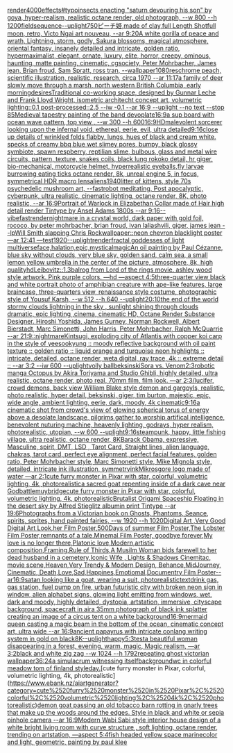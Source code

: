 [render](https://www.ebank.nz/aiartgenerator?category=render)[4000](https://www.ebank.nz/aiartgenerator?category=4000)[effects](https://www.ebank.nz/aiartgenerator?category=effects)[#typo](https://www.ebank.nz/aiartgenerator?category=%23typo)[insects enacting "saturn devouring his son" by goya, hyper-realism, realistic octane render, old photograph, --w 800 --h 1200](https://www.ebank.nz/aiartgenerator?category=insects%2520enacting%2520%22saturn%2520devouring%2520his%2520son%22%2520by%2520goya%2C%2520hyper-realism%2C%2520realistic%2520octane%2520render%2C%2520old%2520photograph%2C%2520--w%2520800%2520--h%25201200)[field](https://www.ebank.nz/aiartgenerator?category=field)[sequence](https://www.ebank.nz/aiartgenerator?category=sequence)[--uplight](https://www.ebank.nz/aiartgenerator?category=--uplight)[750](https://www.ebank.nz/aiartgenerator?category=750)[ピーチ姫,made of clay,full Length Shot](https://www.ebank.nz/aiartgenerator?category=%E3%83%94%E3%83%BC%E3%83%81%E5%A7%AB%2Cmade%2520of%2520clay%2Cfull%2520Length%2520Shot)[full moon, retro, Victo Ngai art nouveau, --ar 9:20](https://www.ebank.nz/aiartgenerator?category=full%2520moon%2C%2520retro%2C%2520Victo%2520Ngai%2520art%2520nouveau%2C%2520--ar%25209%3A20)[A white gorilla of peace and wrath, Lightning, storm, godly, Sakura blossoms, magical atmosphere, oriental fantasy, insanely detailed and intricate, golden ratio, hypermaximalist, elegant, ornate, luxury, elite, horror, creepy, ominous, haunting, matte painting, cinematic, cgsociety, Peter Mohrbacher, James jean, Brian froud, Sam Spratt, ross tran, --wallpaper](https://www.ebank.nz/aiartgenerator?category=A%2520white%2520gorilla%2520of%2520peace%2520and%2520wrath%2C%2520Lightning%2C%2520storm%2C%2520godly%2C%2520Sakura%2520blossoms%2C%2520magical%2520atmosphere%2C%2520oriental%2520fantasy%2C%2520insanely%2520detailed%2520and%2520intricate%2C%2520golden%2520ratio%2C%2520hypermaximalist%2C%2520elegant%2C%2520ornate%2C%2520luxury%2C%2520elite%2C%2520horror%2C%2520creepy%2C%2520ominous%2C%2520haunting%2C%2520matte%2520painting%2C%2520cinematic%2C%2520cgsociety%2C%2520Peter%2520Mohrbacher%2C%2520James%2520jean%2C%2520Brian%2520froud%2C%2520Sam%2520Spratt%2C%2520ross%2520tran%2C%2520--wallpaper)[1080](https://www.ebank.nz/aiartgenerator?category=1080)[res](https://www.ebank.nz/aiartgenerator?category=res)[chrome peach, scientific illustration, realistic, research, circa 1970 --ar 11:17](https://www.ebank.nz/aiartgenerator?category=chrome%2520peach%2C%2520scientific%2520illustration%2C%2520realistic%2C%2520research%2C%2520circa%25201970%2520--ar%252011%3A17)[a family of deer slowly move through a marsh, north western British Columbia,  early morning](https://www.ebank.nz/aiartgenerator?category=a%2520family%2520of%2520deer%2520slowly%2520move%2520through%2520a%2520marsh%2C%2520north%2520western%2520British%2520Columbia%2C%2520%2520early%2520morning)[desires](https://www.ebank.nz/aiartgenerator?category=desires)[Traditional co-working space, designed by Gunnar Leche and  Frank Lloyd Wright, isometric architecht concept art, volumetric lighting::0.1 post-processed::2.5 --iw -0.1 --ar 16:9 --uplight --no text --stop 85](https://www.ebank.nz/aiartgenerator?category=Traditional%2520co-working%2520space%2C%2520designed%2520by%2520Gunnar%2520Leche%2520and%2520%2520Frank%2520Lloyd%2520Wright%2C%2520isometric%2520architecht%2520concept%2520art%2C%2520volumetric%2520lighting%3A%3A0.1%2520post-processed%3A%3A2.5%2520--iw%2520-0.1%2520--ar%252016%3A9%2520--uplight%2520--no%2520text%2520--stop%252085)[Medieval tapestry painting of the band devo](https://www.ebank.nz/aiartgenerator?category=Medieval%2520tapestry%2520painting%2520of%2520the%2520band%2520devo)[plate](https://www.ebank.nz/aiartgenerator?category=plate)[16:9](https://www.ebank.nz/aiartgenerator?category=16%3A9)[a sup board with ocean wave pattern, top view , --w 300 --h 600](https://www.ebank.nz/aiartgenerator?category=a%2520sup%2520board%2520with%2520ocean%2520wave%2520pattern%2C%2520top%2520view%2520%2C%2520--w%2520300%2520--h%2520600)[16:9](https://www.ebank.nz/aiartgenerator?category=16%3A9)[HD](https://www.ebank.nz/aiartgenerator?category=HD)[malevolent sorcerer looking upon the infernal void, ethereal, eerie, evil, ultra detailed](https://www.ebank.nz/aiartgenerator?category=malevolent%2520sorcerer%2520looking%2520upon%2520the%2520infernal%2520void%2C%2520ethereal%2C%2520eerie%2C%2520evil%2C%2520ultra%2520detailed)[9:16](https://www.ebank.nz/aiartgenerator?category=9%3A16)[close up details of wrinkled folds flabby, lungs, hues of black and cream white. specks of creamy bbq blue wet slimey pores, bumpy, black glossy symbiote, spawn respberry, reptilian slime, bulbous, glass and metal wire circuits,  pattern, texture, snakes coils, black lung rokoko detail, hr giger, bio-mechanical, motorcycle helmet, hyperrealistic eyeballs,fly larvae burrowing eating ticks octane render, 8k, unreal engine 5, in focus, symmetrical HDR macro lens](https://www.ebank.nz/aiartgenerator?category=close%2520up%2520details%2520of%2520wrinkled%2520folds%2520flabby%2C%2520lungs%2C%2520hues%2520of%2520black%2520and%2520cream%2520white.%2520specks%2520of%2520creamy%2520bbq%2520blue%2520wet%2520slimey%2520pores%2C%2520bumpy%2C%2520black%2520glossy%2520symbiote%2C%2520spawn%2520respberry%2C%2520reptilian%2520slime%2C%2520bulbous%2C%2520glass%2520and%2520metal%2520wire%2520circuits%2C%2520%2520pattern%2C%2520texture%2C%2520snakes%2520coils%2C%2520black%2520lung%2520rokoko%2520detail%2C%2520hr%2520giger%2C%2520bio-mechanical%2C%2520motorcycle%2520helmet%2C%2520hyperrealistic%2520eyeballs%2Cfly%2520larvae%2520burrowing%2520eating%2520ticks%2520octane%2520render%2C%25208k%2C%2520unreal%2520engine%25205%2C%2520in%2520focus%2C%2520symmetrical%2520HDR%2520macro%2520lens)[aliens](https://www.ebank.nz/aiartgenerator?category=aliens)[1940](https://www.ebank.nz/aiartgenerator?category=1940)[litter of kittens, style 70s psychedelic mushroom art, --fast](https://www.ebank.nz/aiartgenerator?category=litter%2520of%2520kittens%2C%2520style%252070s%2520psychedelic%2520mushroom%2520art%2C%2520--fast)[robot meditating, Post apocalyptic, cyberpunk, ultra realistic, cinematic lighting, octane render, 8K, photo realistic, --ar 16:9](https://www.ebank.nz/aiartgenerator?category=robot%2520meditating%2C%2520Post%2520apocalyptic%2C%2520cyberpunk%2C%2520ultra%2520realistic%2C%2520cinematic%2520lighting%2C%2520octane%2520render%2C%25208K%2C%2520photo%2520realistic%2C%2520--ar%252016%3A9)[Portrait of Warlock in Elizabethan Collar made of Hair high detail render Tintype by Ansel Adams 1800s --ar 9:16](https://www.ebank.nz/aiartgenerator?category=Portrait%2520of%2520Warlock%2520in%2520Elizabethan%2520Collar%2520made%2520of%2520Hair%2520high%2520detail%2520render%2520Tintype%2520by%2520Ansel%2520Adams%25201800s%2520--ar%25209%3A16)[--vibefast](https://www.ebank.nz/aiartgenerator?category=--vibefast)[render](https://www.ebank.nz/aiartgenerator?category=render)[nightmare in a crystal world, dark paper with gold foil, rococo, by peter mohrbacher, brian froud, ivan laliashvili, giger, james jean --lp](https://www.ebank.nz/aiartgenerator?category=nightmare%2520in%2520a%2520crystal%2520world%2C%2520dark%2520paper%2520with%2520gold%2520foil%2C%2520rococo%2C%2520by%2520peter%2520mohrbacher%2C%2520brian%2520froud%2C%2520ivan%2520laliashvili%2C%2520giger%2C%2520james%2520jean%2520--lp)[Will Smith slapping Chris Rock](https://www.ebank.nz/aiartgenerator?category=Will%2520Smith%2520slapping%2520Chris%2520Rock)[wallpaper::](https://www.ebank.nz/aiartgenerator?category=wallpaper%3A%3A)[neon chevron blacklight poster —ar 12:41 —test](https://www.ebank.nz/aiartgenerator?category=neon%2520chevron%2520blacklight%2520poster%2520%E2%80%94ar%252012%3A41%2520%E2%80%94test)[1920](https://www.ebank.nz/aiartgenerator?category=1920)[--uplight](https://www.ebank.nz/aiartgenerator?category=--uplight)[render](https://www.ebank.nz/aiartgenerator?category=render)[fractal goddesses of light multiverse](https://www.ebank.nz/aiartgenerator?category=fractal%2520goddesses%2520of%2520light%2520multiverse)[face,halation,epic,mystical](https://www.ebank.nz/aiartgenerator?category=face%2Chalation%2Cepic%2Cmystical)[magic](https://www.ebank.nz/aiartgenerator?category=magic)[An oil painting by Paul Cézanne, blue sky without clouds, very blue sky, golden sand, calm sea, a small lemon yellow umbrella in the center of the picture, atmosphere, 8k, high quality](https://www.ebank.nz/aiartgenerator?category=An%2520oil%2520painting%2520by%2520Paul%2520C%C3%A9zanne%2C%2520blue%2520sky%2520without%2520clouds%2C%2520very%2520blue%2520sky%2C%2520golden%2520sand%2C%2520calm%2520sea%2C%2520a%2520small%2520lemon%2520yellow%2520umbrella%2520in%2520the%2520center%2520of%2520the%2520picture%2C%2520atmosphere%2C%25208k%2C%2520high%2520quality)[hd](https://www.ebank.nz/aiartgenerator?category=hd)[Leibovitz::1.3](https://www.ebank.nz/aiartgenerator?category=Leibovitz%3A%3A1.3)[balrog from Lord of the rings movie. ashley wood style artwork. Pink purple colors. —hd —aspect 4:5](https://www.ebank.nz/aiartgenerator?category=balrog%2520from%2520Lord%2520of%2520the%2520rings%2520movie.%2520ashley%2520wood%2520style%2520artwork.%2520Pink%2520purple%2520colors.%2520%E2%80%94hd%2520%E2%80%94aspect%25204%3A5)[three-quarter view black and white portrait photo of amphibian creature with ape-like features, large braincase, three-quarters view, renaissance style costume, photographic style of Yousuf Karsh, --w 512 --h 640 --uplight](https://www.ebank.nz/aiartgenerator?category=three-quarter%2520view%2520black%2520and%2520white%2520portrait%2520photo%2520of%2520amphibian%2520creature%2520with%2520ape-like%2520features%2C%2520large%2520braincase%2C%2520three-quarters%2520view%2C%2520renaissance%2520style%2520costume%2C%2520photographic%2520style%2520of%2520Yousuf%2520Karsh%2C%2520--w%2520512%2520--h%2520640%2520--uplight)[20:10](https://www.ebank.nz/aiartgenerator?category=20%3A10)[the end of the world stormy clouds lightning in the sky , sunlight shining through clouds dramatic, epic lighting ,cinema, cinematic HD, Octane Render Substance Designer. Hiroshi Yoshida, James Gurney, Norman Rockwell, Albert Bierstadt, Marc Simonetti, John Harris, Peter Mohrbacher, Ralph McQuarrie --ar 21:9](https://www.ebank.nz/aiartgenerator?category=the%2520end%2520of%2520the%2520world%2520stormy%2520clouds%2520lightning%2520in%2520the%2520sky%2520%2C%2520sunlight%2520shining%2520through%2520clouds%2520dramatic%2C%2520epic%2520lighting%2520%2Ccinema%2C%2520cinematic%2520HD%2C%2520Octane%2520Render%2520Substance%2520Designer.%2520Hiroshi%2520Yoshida%2C%2520James%2520Gurney%2C%2520Norman%2520Rockwell%2C%2520Albert%2520Bierstadt%2C%2520Marc%2520Simonetti%2C%2520John%2520Harris%2C%2520Peter%2520Mohrbacher%2C%2520Ralph%2520McQuarrie%2520--ar%252021%3A9)[::nightmare](https://www.ebank.nz/aiartgenerator?category=%3A%3Anightmare)[Kintsugi, exploding city of Atlantis with copper koi carp in the style of yeesookyung :: moody reflective background with oil paint texture :: golden ratio :: liquid orange and turquoise neon highlights :: intricate, detailed, octane render, weta digital, ray trace, 4k :: extreme detail :: --ar 3:2 --iw 600 --uplight](https://www.ebank.nz/aiartgenerator?category=Kintsugi%2C%2520exploding%2520city%2520of%2520Atlantis%2520with%2520copper%2520koi%2520carp%2520in%2520the%2520style%2520of%2520yeesookyung%2520%3A%3A%2520moody%2520reflective%2520background%2520with%2520oil%2520paint%2520texture%2520%3A%3A%2520golden%2520ratio%2520%3A%3A%2520liquid%2520orange%2520and%2520turquoise%2520neon%2520highlights%2520%3A%3A%2520intricate%2C%2520detailed%2C%2520octane%2520render%2C%2520weta%2520digital%2C%2520ray%2520trace%2C%25204k%2520%3A%3A%2520extreme%2520detail%2520%3A%3A%2520--ar%25203%3A2%2520--iw%2520600%2520--uplight)[volly ball](https://www.ebank.nz/aiartgenerator?category=volly%2520ball)[beksinski](https://www.ebank.nz/aiartgenerator?category=beksinski)[Sora vs. Venom](https://www.ebank.nz/aiartgenerator?category=Sora%2520vs.%2520Venom)[2:3](https://www.ebank.nz/aiartgenerator?category=2%3A3)[robotic manga Octopus by Akira Toriyama and Studio Ghibli, highly detailed, ultra realistic, octane render, photo real, 70mm film, film look. —ar 2:3](https://www.ebank.nz/aiartgenerator?category=robotic%2520manga%2520Octopus%2520by%2520Akira%2520Toriyama%2520and%2520Studio%2520Ghibli%2C%2520highly%2520detailed%2C%2520ultra%2520realistic%2C%2520octane%2520render%2C%2520photo%2520real%2C%252070mm%2520film%2C%2520film%2520look.%2520%E2%80%94ar%25202%3A3)[/lucifer, crowd demons, back view William Blake style demon and gargoyls, realistic, photo realistic, hyper detail, beksinski, giger, tim burton, majestic, epic, wide angle, ambient lighting, eerie, dark, moody, 4k cinematic](https://www.ebank.nz/aiartgenerator?category=/lucifer%2C%2520crowd%2520demons%2C%2520back%2520view%2520William%2520Blake%2520style%2520demon%2520and%2520gargoyls%2C%2520realistic%2C%2520photo%2520realistic%2C%2520hyper%2520detail%2C%2520beksinski%2C%2520giger%2C%2520tim%2520burton%2C%2520majestic%2C%2520epic%2C%2520wide%2520angle%2C%2520ambient%2520lighting%2C%2520eerie%2C%2520dark%2C%2520moody%2C%25204k%2520cinematic)[9:16](https://www.ebank.nz/aiartgenerator?category=9%3A16)[a cinematic shot from crowd's view of glowing spherical torus of energy above a desolate landscape, pilgrims gather to worship artifical intelligence, benevolent nuturing machine, heavenly lighting, godrays, hyper realism, photorealistic, utopian, --w 600 --uplight](https://www.ebank.nz/aiartgenerator?category=a%2520cinematic%2520shot%2520from%2520crowd%27s%2520view%2520of%2520glowing%2520spherical%2520torus%2520of%2520energy%2520above%2520a%2520desolate%2520landscape%2C%2520pilgrims%2520gather%2520to%2520worship%2520artifical%2520intelligence%2C%2520benevolent%2520nuturing%2520machine%2C%2520heavenly%2520lighting%2C%2520godrays%2C%2520hyper%2520realism%2C%2520photorealistic%2C%2520utopian%2C%2520--w%2520600%2520--uplight)[9:16](https://www.ebank.nz/aiartgenerator?category=9%3A16)[steampunk, happy, little fishing village, ultra realistic, octane render, 8K](https://www.ebank.nz/aiartgenerator?category=steampunk%2C%2520happy%2C%2520little%2520fishing%2520village%2C%2520ultra%2520realistic%2C%2520octane%2520render%2C%25208K)[Barack Obama, expressive, Masculine, spirit, DMT, LSD , Tarot Card, Straight lines, alien language, chakras, tarot card, perfect eye alignment, perfect facial features, golden ratio, Peter Mohrbacher style, Marc Simonetti style, Mike Mignola style, detailed, intricate ink illustration, symmetry](https://www.ebank.nz/aiartgenerator?category=Barack%2520Obama%2C%2520expressive%2C%2520Masculine%2C%2520spirit%2C%2520DMT%2C%2520LSD%2520%2C%2520Tarot%2520Card%2C%2520Straight%2520lines%2C%2520alien%2520language%2C%2520chakras%2C%2520tarot%2520card%2C%2520perfect%2520eye%2520alignment%2C%2520perfect%2520facial%2520features%2C%2520golden%2520ratio%2C%2520Peter%2520Mohrbacher%2520style%2C%2520Marc%2520Simonetti%2520style%2C%2520Mike%2520Mignola%2520style%2C%2520detailed%2C%2520intricate%2520ink%2520illustration%2C%2520symmetry)[ink](https://www.ebank.nz/aiartgenerator?category=ink)[Mikrosgore logo made of water —ar 2:1](https://www.ebank.nz/aiartgenerator?category=Mikrosgore%2520logo%2520made%2520of%2520water%2520%E2%80%94ar%25202%3A1)[cute furry monster in Pixar with star, colorful, volumetric lighting, 4k, photorealistic](https://www.ebank.nz/aiartgenerator?category=cute%2520furry%2520monster%2520in%2520Pixar%2520with%2520star%2C%2520colorful%2C%2520volumetric%2520lighting%2C%25204k%2C%2520photorealistic)[a sacred goat repenting inside of a dark cave near God](https://www.ebank.nz/aiartgenerator?category=a%2520sacred%2520goat%2520repenting%2520inside%2520of%2520a%2520dark%2520cave%2520near%2520God)[battle](https://www.ebank.nz/aiartgenerator?category=battle)[muybridge](https://www.ebank.nz/aiartgenerator?category=muybridge)[cute furry monster in Pixar with star, colorful, volumetric lighting, 4k, photorealistic](https://www.ebank.nz/aiartgenerator?category=cute%2520furry%2520monster%2520in%2520Pixar%2520with%2520star%2C%2520colorful%2C%2520volumetric%2520lighting%2C%25204k%2C%2520photorealistic)[Brutalist Origami Spaceship Floating in the desert sky by Alfred Stieglitz albumin print Tintype --ar 19:6](https://www.ebank.nz/aiartgenerator?category=Brutalist%2520Origami%2520Spaceship%2520Floating%2520in%2520the%2520desert%2520sky%2520by%2520Alfred%2520Stieglitz%2520albumin%2520print%2520Tintype%2520--ar%252019%3A6)[Photographs from a Victorian book on Ghosts, Phantoms, Seance, spirits, sprites, hand painted fairies, --w 1920 --h 1020](https://www.ebank.nz/aiartgenerator?category=Photographs%2520from%2520a%2520Victorian%2520book%2520on%2520Ghosts%2C%2520Phantoms%2C%2520Seance%2C%2520spirits%2C%2520sprites%2C%2520hand%2520painted%2520fairies%2C%2520--w%25201920%2520--h%25201020)[Digital Art ,Very Good Digital Art Look,her Film Poster,500Days of summer Film Poster,The Lobster Film Poster,remnants of a tale,Minemal,Film Poster, goodbye forever,My love is no longer there,Platonic love,Modern,artistic composition,Framing,Rule of Thirds,A Musilm Woman bids farewell to her dead husband in a cemetery,Iconic Wife , Lights & Shadows Cinemitac, movie scene,Heaven,Very Trendy & Modern Design, Behance,MidJourney, Cinematic, Death,Love,Sad,Happines,Emotiomal,Documentry Film Poster--ar16:9](https://www.ebank.nz/aiartgenerator?category=Digital%2520Art%2520%2CVery%2520Good%2520Digital%2520Art%2520Look%2Cher%2520Film%2520Poster%2C500Days%2520of%2520summer%2520Film%2520Poster%2CThe%2520Lobster%2520Film%2520Poster%2Cremnants%2520of%2520a%2520tale%2CMinemal%2CFilm%2520Poster%2C%2520goodbye%2520forever%2CMy%2520love%2520is%2520no%2520longer%2520there%2CPlatonic%2520love%2CModern%2Cartistic%2520composition%2CFraming%2CRule%2520of%2520Thirds%2CA%2520Musilm%2520Woman%2520bids%2520farewell%2520to%2520her%2520dead%2520husband%2520in%2520a%2520cemetery%2CIconic%2520Wife%2520%2C%2520Lights%2520%26%2520Shadows%2520Cinemitac%2C%2520movie%2520scene%2CHeaven%2CVery%2520Trendy%2520%26%2520Modern%2520Design%2C%2520Behance%2CMidJourney%2C%2520Cinematic%2C%2520Death%2CLove%2CSad%2CHappines%2CEmotiomal%2CDocumentry%2520Film%2520Poster--ar16%3A9)[satan looking like a goat, wearing a suit, photorealistic](https://www.ebank.nz/aiartgenerator?category=satan%2520looking%2520like%2520a%2520goat%2C%2520wearing%2520a%2520suit%2C%2520photorealistic)[text](https://www.ebank.nz/aiartgenerator?category=text)[drink gas, gas station, fuel pump on fire, urban futuristic city with broken neon sign in window, alien alphabet signs, glowing light emitting from windows, wet, dark and moody, highly detailed, dystopia, artstation, immersive, cityscape background, spacecraft in air](https://www.ebank.nz/aiartgenerator?category=drink%2520gas%2C%2520gas%2520station%2C%2520fuel%2520pump%2520on%2520fire%2C%2520urban%2520futuristic%2520city%2520with%2520broken%2520neon%2520sign%2520in%2520window%2C%2520alien%2520alphabet%2520signs%2C%2520glowing%2520light%2520emitting%2520from%2520windows%2C%2520wet%2C%2520dark%2520and%2520moody%2C%2520highly%2520detailed%2C%2520dystopia%2C%2520artstation%2C%2520immersive%2C%2520cityscape%2520background%2C%2520spacecraft%2520in%2520air)[a 35mm photograph of black ink splatter creating an image of a circus tent on a white background](https://www.ebank.nz/aiartgenerator?category=a%252035mm%2520photograph%2520of%2520black%2520ink%2520splatter%2520creating%2520an%2520image%2520of%2520a%2520circus%2520tent%2520on%2520a%2520white%2520background)[16:9](https://www.ebank.nz/aiartgenerator?category=16%3A9)[mermaid queen casting a magic beam in the bottom of the ocean, cinematic concept art, ultra wide --ar 16:9](https://www.ebank.nz/aiartgenerator?category=mermaid%2520queen%2520casting%2520a%2520magic%2520beam%2520in%2520the%2520bottom%2520of%2520the%2520ocean%2C%2520cinematic%2520concept%2520art%2C%2520ultra%2520wide%2520--ar%252016%3A9)[ancient papayrus with intricate conlang writing system in gold on black](https://www.ebank.nz/aiartgenerator?category=ancient%2520papayrus%2520with%2520intricate%2520conlang%2520writing%2520system%2520in%2520gold%2520on%2520black)[8K](https://www.ebank.nz/aiartgenerator?category=8K)[--uplight](https://www.ebank.nz/aiartgenerator?category=--uplight)[happy](https://www.ebank.nz/aiartgenerator?category=happy)[5:3](https://www.ebank.nz/aiartgenerator?category=5%3A3)[test](https://www.ebank.nz/aiartgenerator?category=test)[a beautiful woman disappearing in a forest, evening, warm, magic, Magic realism, —ar 3:2](https://www.ebank.nz/aiartgenerator?category=a%2520beautiful%2520woman%2520disappearing%2520in%2520a%2520forest%2C%2520evening%2C%2520warm%2C%2520magic%2C%2520Magic%2520realism%2C%2520%E2%80%94ar%25203%3A2)[black and white zig zag  --w 1024 --h 1792](https://www.ebank.nz/aiartgenerator?category=black%2520and%2520white%2520zig%2520zag%2520%2520--w%25201024%2520--h%25201792)[repeating ghost victorian wallpaper](https://www.ebank.nz/aiartgenerator?category=repeating%2520ghost%2520victorian%2520wallpaper)[36:24](https://www.ebank.nz/aiartgenerator?category=36%3A24)[a simulacrum witnessing itself](https://www.ebank.nz/aiartgenerator?category=a%2520simulacrum%2520witnessing%2520itself)[background](https://www.ebank.nz/aiartgenerator?category=background)[wc  in colorful meadow tom of finland style](https://www.ebank.nz/aiartgenerator?category=wc%2520%2520in%2520colorful%2520meadow%2520tom%2520of%2520finland%2520style)[day.](https://www.ebank.nz/aiartgenerator?category=day.)[cute furry monster in Pixar, colorful, volumetric lighting, 4k, photorealistic](https://www.ebank.nz/aiartgenerator?category=cute%2520furry%2520monster%2520in%2520Pixar%2C%2520colorful%2C%2520volumetric%2520lighting%2C%25204k%2C%2520photorealistic)[demon goat passing an old tobacco barn rotting in gnarly trees that make up the woods around the edges. Style in black and white or sepia pinhole camera --ar 16:9](https://www.ebank.nz/aiartgenerator?category=demon%2520goat%2520passing%2520an%2520old%2520tobacco%2520barn%2520rotting%2520in%2520gnarly%2520trees%2520that%2520make%2520up%2520the%2520woods%2520around%2520the%2520edges.%2520Style%2520in%2520black%2520and%2520white%2520or%2520sepia%2520pinhole%2520camera%2520--ar%252016%3A9)[](https://www.ebank.nz/aiartgenerator?category=)[Modern Wabi Sabi style interior house design of a white bright living room with curve structure , soft lighting, octane render, trending on artstation, —aspect 5:4](https://www.ebank.nz/aiartgenerator?category=Modern%2520Wabi%2520Sabi%2520style%2520interior%2520house%2520design%2520of%2520a%2520white%2520bright%2520living%2520room%2520with%2520curve%2520structure%2520%2C%2520soft%2520lighting%2C%2520octane%2520render%2C%2520trending%2520on%2520artstation%2C%2520%E2%80%94aspect%25205%3A4)[fish headed yellow space marine](https://www.ebank.nz/aiartgenerator?category=fish%2520headed%2520yellow%2520space%2520marine)[color and light, geometric, painting by paul klee](https://www.ebank.nz/aiartgenerator?category=color%2520and%2520light%2C%2520geometric%2C%2520painting%2520by%2520paul%2520klee)